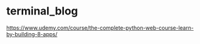# terminal_blog
https://www.udemy.com/course/the-complete-python-web-course-learn-by-building-8-apps/
